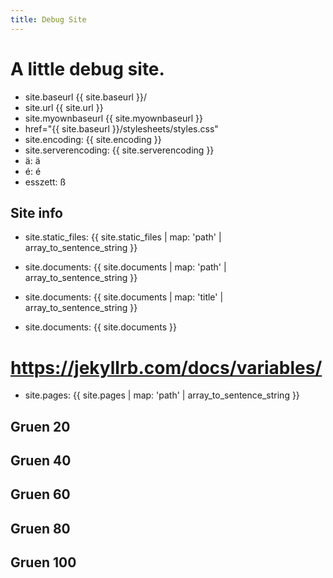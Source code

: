 ```yaml
---
title: Debug Site
---
```


# A little debug site.

* site.baseurl {{ site.baseurl }}/
* site.url {{ site.url }}
* site.myownbaseurl {{ site.myownbaseurl }}
* href="{{ site.baseurl }}/stylesheets/styles.css"
* site.encoding: {{ site.encoding }}
* site.serverencoding: {{ site.serverencoding }}
* &auml;: ä
* &eacute;: é
* esszett: ß

## Site info
* site.static_files: {{ site.static_files  | map: 'path' | array_to_sentence_string }}

* site.documents:  {{ site.documents  | map: 'path' | array_to_sentence_string }}
* site.documents:  {{ site.documents  | map: 'title' | array_to_sentence_string }}
* site.documents:  {{ site.documents  }}

# https://jekyllrb.com/docs/variables/

* site.pages: {{ site.pages  | map: 'path' | array_to_sentence_string }}

<h2 class = "htw-green20">Gruen 20</h2>
<h2 class = "htw-green40">Gruen 40</h2>
<h2 class = "htw-green60">Gruen 60</h2>
<h2 class = "htw-green80">Gruen 80</h2>
<h2 class = "htw-green100">Gruen 100</h2>
